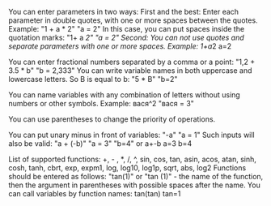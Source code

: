 You can enter parameters in two ways:
  First and the best: Enter each parameter in double quotes, with one or more spaces between the quotes.
    Example: "1 + a * 2" "a = 2"
    In this case, you can put spaces inside the quotation marks: "1+ a *2" "a =  2"
  Second: You can not use quotes and separate parameters with one or more spaces.
    Example: 1+a*2 a=2
    
You can enter fractional numbers separated by a comma or a point: "1,2 + 3.5 * b" "b = 2,333"
You can write variable names in both uppercase and lowercase letters. So B is equal to b: "5 * B" "b=2"

You can name variables with any combination of letters without using numbers or other symbols.
  Example: вася^2 "вася = 3"
  
You can use parentheses to change the priority of operations.

You can put unary minus in front of variables: "-a" "a = 1"
  Such inputs will also be valid: "a + (-b)" "a = 3" "b=4" or a+-b a=3 b=4
  
List of supported functions:
  +, - , *, /, ^, sin, cos, tan, asin, acos, atan, sinh, cosh, tanh, cbrt, exp, expm1, log, log10, log1p, sqrt, abs, log2
Functions should be entered as follows:
  "tan(1)" or "tan (1)" - the name of the function, then the argument in parentheses with possible spaces after the name.
You can call variables by function names: tan(tan) tan=1
